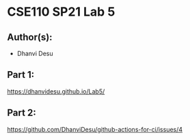# CSE110 SP21 Lab 5

## Author(s):
- Dhanvi Desu

## Part 1:

https://dhanvidesu.github.io/Lab5/

## Part 2:

https://github.com/DhanviDesu/github-actions-for-ci/issues/4
